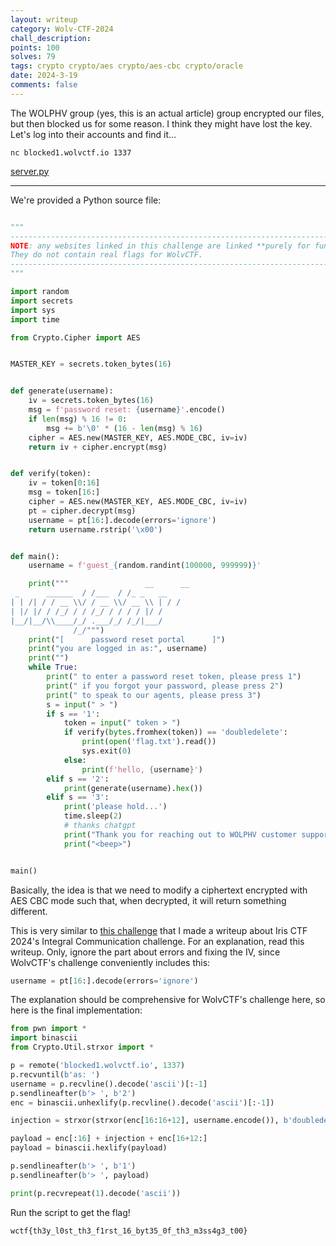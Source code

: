 ```yaml
---
layout: writeup
category: Wolv-CTF-2024
chall_description:
points: 100
solves: 79
tags: crypto crypto/aes crypto/aes-cbc crypto/oracle
date: 2024-3-19
comments: false
---
```


The WOLPHV group (yes, this is an actual article) group encrypted our files, but then blocked us for some reason. I think they might have lost the key. Let's log into their accounts and find it...  

`nc blocked1.wolvctf.io 1337`  

[server.py](https://github.com/Nightxade/ctf-writeups/blob/master/assets/CTFs/Wolv-CTF-2024/crypto/blocked-1/server.py) 

---

We're provided a Python source file:  

```py

"""
----------------------------------------------------------------------------
NOTE: any websites linked in this challenge are linked **purely for fun**
They do not contain real flags for WolvCTF.
----------------------------------------------------------------------------
"""

import random
import secrets
import sys
import time

from Crypto.Cipher import AES


MASTER_KEY = secrets.token_bytes(16)


def generate(username):
    iv = secrets.token_bytes(16)
    msg = f'password reset: {username}'.encode()
    if len(msg) % 16 != 0:
        msg += b'\0' * (16 - len(msg) % 16)
    cipher = AES.new(MASTER_KEY, AES.MODE_CBC, iv=iv)
    return iv + cipher.encrypt(msg)


def verify(token):
    iv = token[0:16]
    msg = token[16:]
    cipher = AES.new(MASTER_KEY, AES.MODE_CBC, iv=iv)
    pt = cipher.decrypt(msg)
    username = pt[16:].decode(errors='ignore')
    return username.rstrip('\x00')


def main():
    username = f'guest_{random.randint(100000, 999999)}'

    print("""                 __      __
 _      ______  / /___  / /_ _   __
| | /| / / __ \\/ / __ \\/ __ \\ | / /
| |/ |/ / /_/ / / /_/ / / / / |/ /
|__/|__/\\____/_/ .___/_/ /_/|___/
              /_/""")
    print("[      password reset portal      ]")
    print("you are logged in as:", username)
    print("")
    while True:
        print(" to enter a password reset token, please press 1")
        print(" if you forgot your password, please press 2")
        print(" to speak to our agents, please press 3")
        s = input(" > ")
        if s == '1':
            token = input(" token > ")
            if verify(bytes.fromhex(token)) == 'doubledelete':
                print(open('flag.txt').read())
                sys.exit(0)
            else:
                print(f'hello, {username}')
        elif s == '2':
            print(generate(username).hex())
        elif s == '3':
            print('please hold...')
            time.sleep(2)
            # thanks chatgpt
            print("Thank you for reaching out to WOLPHV customer support. We appreciate your call. Currently, all our agents are assisting other customers. We apologize for any inconvenience this may cause. Your satisfaction is important to us, and we want to ensure that you receive the attention you deserve. Please leave your name, contact number, and a brief message, and one of our representatives will get back to you as soon as possible. Alternatively, you may also visit our website at https://wolphv.chal.wolvsec.org/ for self-service options. Thank you for your understanding, and we look forward to assisting you shortly.")
            print("<beep>")


main()
```

Basically, the idea is that we need to modify a ciphertext encrypted with AES CBC mode such that, when decrypted, it will return something different.  

This is very similar to [this challenge](https://nightxade.github.io/ctf-writeups/writeups/2024/Iris-CTF-2024/crypto/integral-communication.html) that I made a writeup about Iris CTF 2024's Integral Communication challenge. For an explanation, read this writeup. Only, ignore the part about errors and fixing the IV, since WolvCTF's challenge conveniently includes this:  

```py
username = pt[16:].decode(errors='ignore')
```

The explanation should be comprehensive for WolvCTF's challenge here, so here is the final implementation:  

```py
from pwn import *
import binascii
from Crypto.Util.strxor import *

p = remote('blocked1.wolvctf.io', 1337)
p.recvuntil(b'as: ')
username = p.recvline().decode('ascii')[:-1]
p.sendlineafter(b'> ', b'2')
enc = binascii.unhexlify(p.recvline().decode('ascii')[:-1])

injection = strxor(strxor(enc[16:16+12], username.encode()), b'doubledelete')

payload = enc[:16] + injection + enc[16+12:]
payload = binascii.hexlify(payload)

p.sendlineafter(b'> ', b'1')
p.sendlineafter(b'> ', payload)

print(p.recvrepeat(1).decode('ascii'))
```

Run the script to get the flag!  

    wctf{th3y_l0st_th3_f1rst_16_byt35_0f_th3_m3ss4g3_t00}